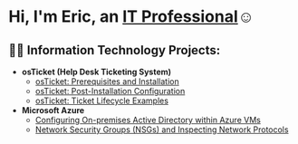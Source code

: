<h1>Hi, I'm Eric, an <a href="https://www.linkedin.com/in/eric-jackson-557003233/">IT Professional</a>☺</h1>

<h2>👨‍💻 Information Technology Projects:</h2>

- <b>osTicket (Help Desk Ticketing System)</b>
  - [osTicket: Prerequisites and Installation](https://github.com/ericjaon/osticket-prereqs)
  - [osTicket: Post-Installation Configuration](https://github.com/ericjaon/post-install-config2)
  - [osTicket: Ticket Lifecycle Examples](https://github.com/ericjaon/ticketlifecycle)
- <b>Microsoft Azure</b>
  - [Configuring On-premises Active Directory within Azure VMs](https://github.com/joshmadakorcc/configure-ad)
  - [Network Security Groups (NSGs) and Inspecting Network Protocols](https://github.com/joshmadakorcc/azure-network-protocols)


